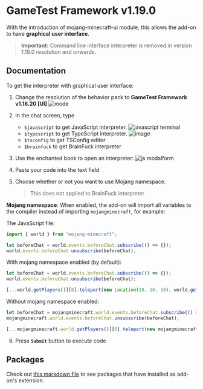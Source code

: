 # GameTest Framework v1.19.0

With the introduction of mojang-minecraft-ui module, this allows the add-on to have **graphical user interface**.

> **Important:** Command line interface interpreter is removed in version 1.19.0 resolution and onwards.

## Documentation

To get the interpreter with graphical user interface:

1. Change the resolution of the behavior pack to **GameTest Framework v1.18.20 [UI]**
![mode](https://media.discordapp.net/attachments/867015810312962063/963424665202724994/unknown.png)

2. In the chat screen, type
    - `$javascript` to get JavaScript interpreter.
    ![javascript terminal](https://media.discordapp.net/attachments/867015810312962063/963408197115318324/unknown.png)
    - `$typescript` to get TypeScript interpreter.
    ![image](https://media.discordapp.net/attachments/867015810312962063/963425916866953257/unknown.png)
    - `$tsconfig` to get TSConfig editor
    - `$brainfuck` to get BrainFuck interpreter

3. Use the enchanted book to open an interpreter:
![js modalform](https://media.discordapp.net/attachments/867015810312962063/963408361041313822/unknown.png)

4. Paste your code into the text field

5. Choose whether or not you want to use Mojang namespace.
    > This does not applied to BrainFuck interpreter

**Mojang namespace**: When enabled, the add-on will import all variables to the compiler instead of importing `mojangminecraft`, for example:

The JavaScript file:
```js
import { world } from "mojang-minecraft";

let beforeChat = world.events.beforeChat.subscribe(() => {});
world.events.beforeChat.unsubscribe(beforeChat);
```

With mojang namespace enabled (by default):
```js
let beforeChat = world.events.beforeChat.subscribe(() => {});
world.events.beforeChat.unsubscribe(beforeChat);

[...world.getPlayers()][0].teleport(new Location(10, 10, 10), world.getDimension("overworld"), 10, 50)
```

Without mojang namespace enabled:
```js
let beforeChat = mojangminecraft.world.events.beforeChat.subscribe(() => {});
mojangminecraft.world.events.beforeChat.unsubscribe(beforeChat);

[...mojangminecraft.world.getPlayers()][0].teleport(new mojangminecraft.Location(10, 10, 10), mojangminecraft.world.getDimension("overworld"), 10, 50)
```

6. Press **`Submit`** button to execute code

## Packages

Check out [this markdown file](./packages.md) to see packages that have installed as add-on's extension.